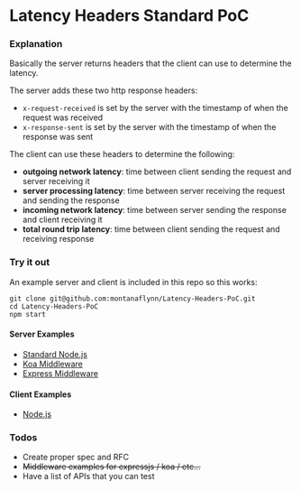 # Latency Headers Standard PoC

### Explanation

Basically the server returns headers that the client can use to determine the latency.

The server adds these two http response headers:

- `x-request-received` is set by the server with the timestamp of when the request was received
- `x-response-sent` is set by the server with the timestamp of when the response was sent

The client can use these headers to determine the following:

- **outgoing network latency**: time between client sending the request and server receiving it
- **server processing latency**: time between server receiving the request and sending the response
- **incoming network latency**: time between server sending the response and client receiving it
- **total round trip latency**: time between client sending the request and receiving response

### Try it out

An example server and client is included in this repo so this works:

```shell
git clone git@github.com:montanaflynn/Latency-Headers-PoC.git
cd Latency-Headers-PoC
npm start
```

#### Server Examples

- [Standard Node.js](https://github.com/montanaflynn/Latency-Headers-PoC/blob/master/examples/node-standard-http/index.js)
- [Koa Middleware](https://github.com/montanaflynn/Latency-Headers-PoC/tree/master/examples/koa-middleware)
- [Express Middleware](https://github.com/montanaflynn/Latency-Headers-PoC/tree/master/examples/express-middleware)

#### Client Examples

- [Node.js](https://github.com/montanaflynn/Latency-Headers-PoC/blob/master/client.js)

### Todos

- Create proper spec and RFC
- <del>Middleware examples for expressjs / koa / etc...</del>
- Have a list of APIs that you can test
